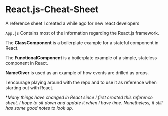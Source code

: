 # React.js-Cheat-Sheet

A reference sheet I created a while ago for new react developers

```App.js``` Contains most of the information regarding the React.js framework.

The **ClassComponent** is a boilerplate example for a stateful component in React.

The **FunctionalComponent** is a boilerplate example of a simple, stateless component in React.

**NameGiver** is used as an example of how events are drilled as props.

I encourage playing around with the repo and to use it as reference when starting out with React.


**Many things have changed in React since I first created this reference sheet. I hope to sit down and update it when I have time.
Nonetheless, it still has some good notes to look up.* 
